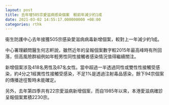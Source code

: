 ```yaml
---
layout: post
title: 去年增505宗愛滋病感染個案　較前年減少約1成
date: 2021-03-02 14:55:17.000000000 +08:00
categories: rthk
---
```


衞生防護中心去年接獲505宗感染愛滋病病毒新增個案，較對上一年減少約1成。

中心署理顧問醫生何志軒說，雖然近年的呈報個案數字較2015年最高峰時有所回落，但高風險群組例如年輕男性同性接觸者感染情況值得繼續關注。

新增個案涉及418名男性及87名女性。當中超過一半透過同性或雙性性接觸受感染，約4分之1經異性性接觸受感染，不足1%是透過注射毒品感染，餘下94宗個案的傳播途徑暫時未能確定。

另外，去年第四季共有22宗愛滋病新增個案，而自1985年以來，本港愛滋病確診呈報個案累積2230宗。
